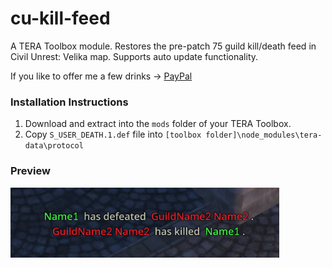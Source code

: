 # cu-kill-feed

A TERA Toolbox module. Restores the pre-patch 75 guild kill/death feed in Civil Unrest: Velika map. Supports auto update functionality.

If you like to offer me a few drinks -> [PayPal](https://www.paypal.me/menmaaa)

### Installation Instructions

1. Download and extract into the `mods` folder of your TERA Toolbox.
2. Copy `S_USER_DEATH.1.def` file into `[toolbox folder]\node_modules\tera-data\protocol`

### Preview

![Preview Image](https://raw.githubusercontent.com/menmaa/cu-kill-feed/master/preview.png)